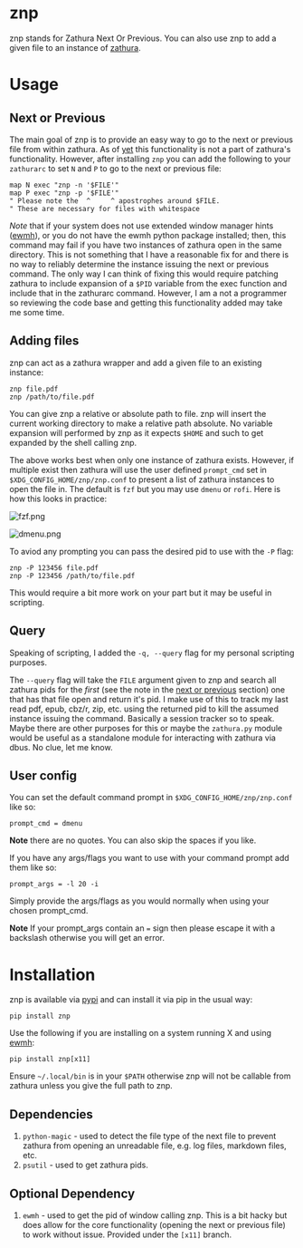# znp
znp stands for Zathura Next Or Previous. You can also use znp to add a given
file to an instance of [zathura](https://pwmt.org/projects/zathura/).

# Usage

## Next or Previous
The main goal of znp is to provide an easy way to go to the next or previous
file from within zathura. As of
[yet](https://git.pwmt.org/pwmt/zathura/-/issues/93) this functionality is not a
part of zathura's functionality. However, after installing `znp` you can add the
following to your `zathurarc` to set `N` and `P` to go to the next or previous
file:

``` vim-snippet
map N exec "znp -n '$FILE'"
map P exec "znp -p '$FILE'"
" Please note the  ^     ^ apostrophes around $FILE. 
" These are necessary for files with whitespace
```

*Note* that if your system does not use extended window manager hints
([ewmh](https://specifications.freedesktop.org/wm-spec/wm-spec-1.3.html)), or
you do not have the ewmh python package installed; then, this command may fail
if you  have two instances of zathura open in the same directory.  This is not
something that I have a reasonable fix for and there is no way to reliably
determine the instance issuing the next or previous command. The only way I can
think of fixing this would require patching zathura to include expansion of a
`$PID` variable from the exec function and include that in the zathurarc
command.  However, I am a not a programmer so reviewing the code base and
getting this functionality added may take me some time.

## Adding files
znp can act as a zathura wrapper and add a given file to an existing instance:

``` shell
znp file.pdf
znp /path/to/file.pdf
```

You can give znp a relative or absolute path to file. znp will insert the
current working directory to make a relative path absolute. No variable
expansion will performed by znp as it expects `$HOME` and such to get expanded
by the shell calling znp.

The above works best when only one instance of zathura exists. However, if
multiple exist then zathura will use the user defined `prompt_cmd` set in
`$XDG_CONFIG_HOME/znp/znp.conf` to present a list of zathura instances to open
the file in. The default is `fzf` but you may use `dmenu` or `rofi`.  Here is
how this looks in practice:

![fzf.png](https://codeberg.org/johndovern/znp/raw/branch/master/media/fzf.png "fzf.png")

![dmenu.png](https://codeberg.org/johndovern/znp/raw/commit/c5d58cb9a0745c5cfda810f406bbeb84c423566f/media/dmenu.png "dmenu.png")

To aviod any prompting you can pass the desired pid to use with the `-P` flag:

``` shell
znp -P 123456 file.pdf
znp -P 123456 /path/to/file.pdf
```

This would require a bit more work on your part but it may be useful in
scripting.

## Query
Speaking of scripting, I added the `-q, --query` flag for my personal scripting
purposes.

The `--query` flag will take the `FILE` argument given to znp and search all
zathura pids for the _first_ (see the note in the [next or
previous](#next-or-previous) section) one that has that file open and return
it's pid. I make use of this to track my last read pdf, epub, cbz/r, zip, etc.
using the returned pid to kill the assumed instance issuing the command.
Basically a session tracker so to speak. Maybe there are other purposes for this
or maybe the `zathura.py` module would be useful as a standalone module for
interacting with zathura via dbus. No clue, let me know.

## User config
You can set the default command prompt in `$XDG_CONFIG_HOME/znp/znp.conf` like
so:

```
prompt_cmd = dmenu
```

**Note** there are no quotes. You can also skip the spaces if you like.

If you have any args/flags you want to use with your command prompt add them
like so:

```
prompt_args = -l 20 -i
```

Simply provide the args/flags as you would normally when using your chosen
prompt_cmd.

**Note** If your prompt_args contain an `=` sign then please escape it with a
backslash otherwise you will get an error.

# Installation
znp is available via [pypi](https://pypi.org/project/znp/) and can install it
via pip in the usual way:

``` shell
pip install znp
```

Use the following if you are installing on a system running X and using
[ewmh](https://specifications.freedesktop.org/wm-spec/wm-spec-1.3.html):

``` shell
pip install znp[x11]
```

Ensure `~/.local/bin` is in your `$PATH` otherwise znp will not be callable from
zathura unless you give the full path to znp.

## Dependencies
1. `python-magic` - used to detect the file type of the next file to prevent
zathura from opening an unreadable file, e.g. log files, markdown files, etc.
2. `psutil` - used to get zathura pids.

## Optional Dependency
1. `ewmh` - used to get the pid of window calling znp. This is a bit hacky but
does allow for the core functionality (opening the next or previous file) to
work without issue. Provided under the `[x11]` branch.
